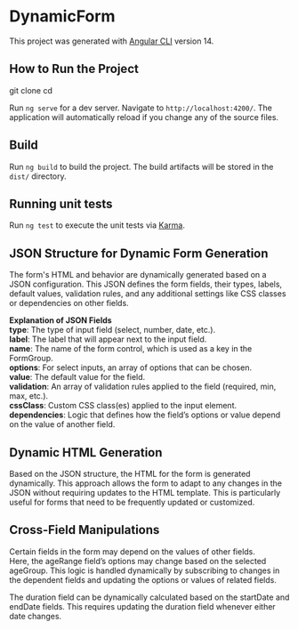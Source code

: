 # DynamicForm

This project was generated with [Angular CLI](https://github.com/angular/angular-cli) version 14.

## How to Run the Project

git clone <repository-url>
cd <repository-directory>

Run `ng serve` for a dev server. Navigate to `http://localhost:4200/`. The application will automatically reload if you change any of the source files.


## Build

Run `ng build` to build the project. The build artifacts will be stored in the `dist/` directory.

## Running unit tests

Run `ng test` to execute the unit tests via [Karma](https://karma-runner.github.io).

## JSON Structure for Dynamic Form Generation

The form's HTML and behavior are dynamically generated based on a JSON configuration. This JSON defines the form fields, their types, labels, default values, validation rules, and any additional settings like CSS classes or dependencies on other fields.

**Explanation of JSON Fields** <br />
**type**: The type of input field (select, number, date, etc.). <br />
**label**: The label that will appear next to the input field. <br />
**name**: The name of the form control, which is used as a key in the FormGroup. <br />
**options**: For select inputs, an array of options that can be chosen. <br />
**value**: The default value for the field. <br />
**validation**: An array of validation rules applied to the field (required, min, max, etc.). <br />
**cssClass**: Custom CSS class(es) applied to the input element. <br />
**dependencies**: Logic that defines how the field’s options or value depend on the value of another field. <br />

## Dynamic HTML Generation

Based on the JSON structure, the HTML for the form is generated dynamically. This approach allows the form to adapt to any changes in the JSON without requiring updates to the HTML template. This is particularly useful for forms that need to be frequently updated or customized.

## Cross-Field Manipulations

Certain fields in the form may depend on the values of other fields. <br />
Here, the ageRange field’s options may change based on the selected ageGroup. This logic is handled dynamically by subscribing to changes in the dependent fields and updating the options or values of related fields.<br />

The duration field can be dynamically calculated based on the startDate and endDate fields. This requires updating the duration field whenever either date changes.
